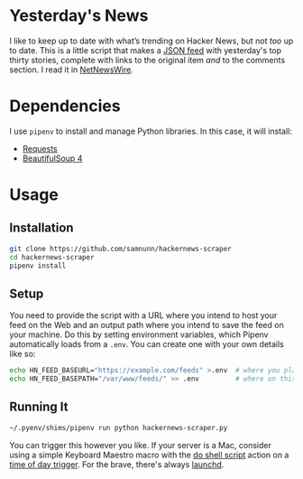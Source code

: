 # Yesterday's News
I like to keep up to date with what’s trending on Hacker News, but not *too* up to date. This is a little script that makes a [JSON feed](https://www.jsonfeed.org/) with yesterday's top thirty stories, complete with links to the original item *and* to the comments section. I read it in [NetNewsWire](https://netnewswire.com/).

# Dependencies
I use `pipenv` to install and manage Python libraries. In this case, it will install:

- [Requests](https://requests.readthedocs.io/en/latest/)
- [BeautifulSoup 4](https://www.crummy.com/software/BeautifulSoup/bs4/doc/)

# Usage
## Installation
```sh
git clone https://github.com/samnunn/hackernews-scraper
cd hackernews-scraper
pipenv install
```

## Setup
You need to provide the script with a URL where you intend to host your feed on the Web and an output path where you intend to save the feed on your machine. Do this by setting environment variables, which Pipenv automatically loads from a `.env`. You can create one with your own details like so:

```sh
echo HN_FEED_BASEURL="https://example.com/feeds" >.env  # where you plan to serve the feed from, no trailing slash
echo HN_FEED_BASEPATH="/var/www/feeds/" >> .env         # where on this machine you intend to save the .json file
```

## Running It
```sh
~/.pyenv/shims/pipenv run python hackernews-scraper.py
```

You can trigger this however you like. If your server is a Mac, consider using a simple Keyboard Maestro macro with the [do shell script](https://wiki.keyboardmaestro.com/action/Execute_a_Shell_Script) action on a [time of day trigger](https://wiki.keyboardmaestro.com/trigger/Time_of_Day). For the brave, there's always [launchd](https://www.launchd.info/).
